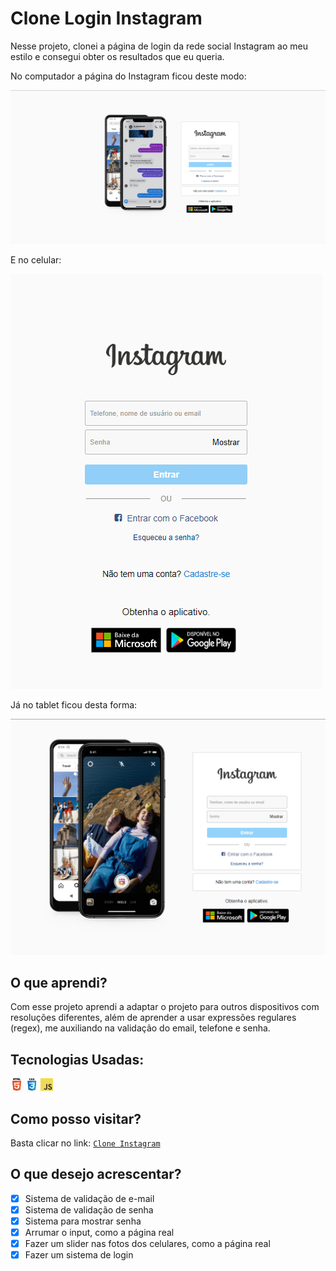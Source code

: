 # Clone Login Instagram

Nesse projeto, clonei a página de login da rede social Instagram ao meu estilo e consegui obter os resultados que eu queria.

No computador a página do Instagram ficou deste modo:

![Template para computador](./imgs/template/template-pc.png)

E no celular:

![Template para celular](./imgs/template/template-cellphone.png)

Já no tablet ficou desta forma:

![Template para Tablet](./imgs/template/template-tablet.png)

## O que aprendi?

Com esse projeto aprendi a adaptar o projeto para outros dispositivos com resoluções diferentes, além de aprender a usar expressões regulares (regex), me auxiliando na validação do email, telefone e senha.

## Tecnologias Usadas:

<code><img height="20" src="https://raw.githubusercontent.com/github/explore/80688e429a7d4ef2fca1e82350fe8e3517d3494d/topics/html/html.png"></code>
<code><img height="20" src="https://raw.githubusercontent.com/github/explore/80688e429a7d4ef2fca1e82350fe8e3517d3494d/topics/css/css.png"></code>
<code><img height="20" src="https://raw.githubusercontent.com/github/explore/80688e429a7d4ef2fca1e82350fe8e3517d3494d/topics/javascript/javascript.png"></code>

## Como posso visitar?

Basta clicar no link: <code><a href="">Clone Instagram</a></code>

## O que desejo acrescentar?

- [x] Sistema de validação de e-mail
- [x] Sistema de validação de senha
- [x] Sistema para mostrar senha
- [x] Arrumar o input, como a página real
- [x] Fazer um slider nas fotos dos celulares, como a página real
- [x] Fazer um sistema de login
